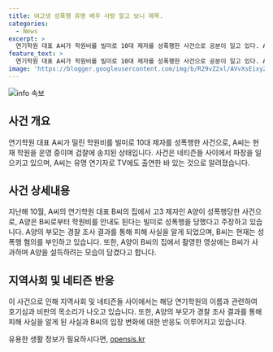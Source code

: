 ```yaml
---
title: 여고생 성폭행 유명 배우 사랑 알고 보니 제목.
categories:
  - News
excerpt: >
  연기학원 대표 A씨가 학원비를 빌미로 10대 제자를 성폭행한 사건으로 공분이 일고 있다. A씨는 제자들을 술을 권유한 후 성폭행을 가했으며, 피해자는 경찰에 신고했다. 현재 B씨는 혐의로 검찰에 송치됐지만, 학원을 운영중이며 사건반장은 그가 유명 배우라며 파장이 확산되고 있다. 피해자의 영상 증거 등이 공개되면서 이에 대한 네티즌들의 공분과 호들갑이 높아지고 있다.
feature_text: >
  연기학원 대표 A씨가 학원비를 빌미로 10대 제자를 성폭행한 사건으로 공분이 일고 있다. A씨는 제자들을 술을 권유한 후 성폭행을 가했으며, 피해자는 경찰에 신고했다. 현재 B씨는 혐의로 검찰에 송치됐지만, 학원을 운영중이며 사건반장은 그가 유명 배우라며 파장이 확산되고 있다. 피해자의 영상 증거 등이 공개되면서 이에 대한 네티즌들의 공분과 호들갑이 높아지고 있다.
image: 'https://blogger.googleusercontent.com/img/b/R29vZ2xl/AVvXsEixyZcFfHzMRdzZMjFBmAUKJYCLCGyLL1o632UiGVXcaFdKo_bkvkuCioo0uUKlGfBVcT3P84aROyZIXSBEx3Aw5nCQ3pTgDom1WDC4m8eifvWiAmWEEVb4x6G_l8C0QH225ldMjyaFvpxGEBGNO37VmDTDMHGhJPq73UglMfDca1-0aw/s1600/blogspot.png'
---
```


<p><img src="https://blogger.googleusercontent.com/img/b/R29vZ2xl/AVvXsEixyZcFfHzMRdzZMjFBmAUKJYCLCGyLL1o632UiGVXcaFdKo_bkvkuCioo0uUKlGfBVcT3P84aROyZIXSBEx3Aw5nCQ3pTgDom1WDC4m8eifvWiAmWEEVb4x6G_l8C0QH225ldMjyaFvpxGEBGNO37VmDTDMHGhJPq73UglMfDca1-0aw/s1600/blogspot.png" alt="info 속보" /></p>

<h2 data-ke-size="size26">사건 개요</h2>

<p data-ke-size="size16">연기학원 대표 A씨가 밀린 학원비를 빌미로 10대 제자를 성폭행한 사건으로, A씨는 현재 학원을 운영 중이며 검찰에 송치된 상태입니다. 사건은 네티즌들 사이에서 파장을 일으키고 있으며, A씨는 유명 연기자로 TV에도 출연한 바 있는 것으로 알려졌습니다.</p>

<h2 data-ke-size="size26">사건 상세내용</h2>

<p data-ke-size="size16">지난해 10월, A씨의 연기학원 대표 B씨의 집에서 고3 제자인 A양이 성폭행당한 사건으로, A양은 B씨로부터 학원비를 안내도 된다는 빌미로 성폭행을 당했다고 주장하고 있습니다. A양의 부모는 경찰 조사 결과를 통해 피해 사실을 알게 되었으며, B씨는 현재는 성폭행 혐의를 부인하고 있습니다. 또한, A양이 B씨의 집에서 촬영한 영상에는 B씨가 사과하며 A양을 설득하려는 모습이 담겼다고 합니다.</p>

<h2 data-ke-size="size26">지역사회 및 네티즌 반응</h2>

<p data-ke-size="size16">이 사건으로 인해 지역사회 및 네티즌들 사이에서는 해당 연기학원의 이름과 관련하여 호기심과 비판의 목소리가 나오고 있습니다. 또한, A양의 부모가 경찰 조사 결과를 통해 피해 사실을 알게 된 사실과 B씨의 입장 변화에 대한 반응도 이루어지고 있습니다.</p>
유용한 생활 정보가 필요하시다면, <a href="https://opensis.kr" rel="dofollow">opensis.kr</a>


